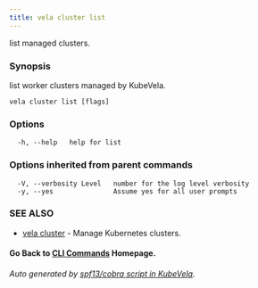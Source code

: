 ```yaml
---
title: vela cluster list
---
```


list managed clusters.

### Synopsis

list worker clusters managed by KubeVela.

```
vela cluster list [flags]
```

### Options

```
  -h, --help   help for list
```

### Options inherited from parent commands

```
  -V, --verbosity Level   number for the log level verbosity
  -y, --yes               Assume yes for all user prompts
```

### SEE ALSO

* [vela cluster](vela_cluster)	 - Manage Kubernetes clusters.

#### Go Back to [CLI Commands](vela) Homepage.


###### Auto generated by [spf13/cobra script in KubeVela](https://github.com/kubevela/kubevela/tree/master/hack/docgen).
